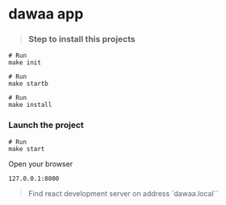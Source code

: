# dawaa app

> ### Step to install this projects

```shell
# Run
make init
```

```
# Run
make startb
```

```
# Run
make install
```
### Launch the project
```
# Run
make start
```

Open your browser
```
127.0.0.1:8000
```

> Find react development server on address `dawaa.local``
